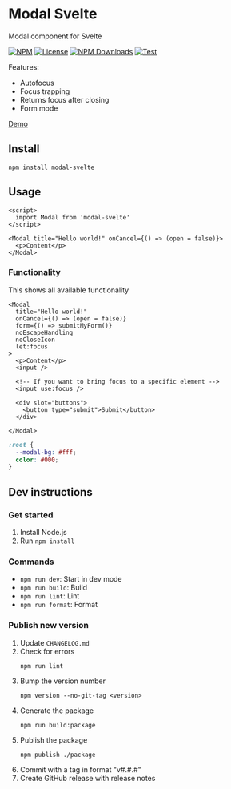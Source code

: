 # Modal Svelte

Modal component for Svelte

[![NPM](https://img.shields.io/npm/v/modal-svelte.svg)](https://npmjs.com/package/modal-svelte)
[![License](https://img.shields.io/npm/l/modal-svelte.svg)](LICENSE)
[![NPM Downloads](https://img.shields.io/npm/dm/modal-svelte.svg)](https://npmjs.com/package/modal-svelte)
[![Test](https://github.com/probablykasper/modal-svelte/actions/workflows/test.yml/badge.svg)](https://github.com/probablykasper/modal-svelte/actions/workflows/test.yml)

Features:

- Autofocus
- Focus trapping
- Returns focus after closing
- Form mode

[Demo](https://modal-svelte.kasper.space/)

## Install

```
npm install modal-svelte
```

## Usage

```svelte
<script>
  import Modal from 'modal-svelte'
</script>

<Modal title="Hello world!" onCancel={() => (open = false)}>
  <p>Content</p>
</Modal>
```
  

### Functionality

This shows all available functionality

```svelte
<Modal
  title="Hello world!"
  onCancel={() => (open = false)}
  form={() => submitMyForm()}
  noEscapeHandling
  noCloseIcon
  let:focus
>
  <p>Content</p>
  <input />

  <!-- If you want to bring focus to a specific element -->
  <input use:focus />

  <div slot="buttons">
    <button type="submit">Submit</button>
  </div>

</Modal>
```

```css
:root {
  --modal-bg: #fff;
  color: #000;
}
```

## Dev instructions

### Get started

1. Install Node.js
2. Run `npm install`

### Commands

- `npm run dev`: Start in dev mode
- `npm run build`: Build
- `npm run lint`: Lint
- `npm run format`: Format

### Publish new version

1. Update `CHANGELOG.md`
2. Check for errors
    ```
    npm run lint
    ```
3. Bump the version number
    ```
    npm version --no-git-tag <version>
    ```
4. Generate the package
    ```
    npm run build:package
    ```
5. Publish the package
    ```
    npm publish ./package
    ```
6. Commit with a tag in format "v#.#.#"
7. Create GitHub release with release notes

